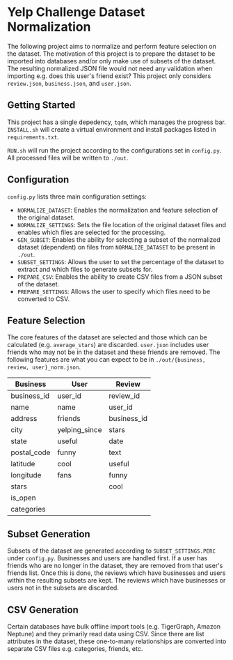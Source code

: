 # Yelp Challenge Dataset Normalization

The following project aims to normalize and perform feature selection on the dataset. The
motivation of this project is to prepare the dataset to be imported into databases and/or
only make use of subsets of the dataset. The resulting normalized JSON file would not
need any validation when importing e.g. does this user's friend exist? This project only 
considers `review.json`, `business.json`, and `user.json`.

## Getting Started

This project has a single depedency, `tqdm`, which manages the progress bar. `INSTALL.sh` will
create a virtual environment and install packages listed in `requirements.txt`. 

`RUN.sh` will run the project according to the configurations set in `config.py`. All processed
files will be written to `./out`.

## Configuration

`config.py` lists three main configuration settings:

* `NORMALIZE_DATASET`: Enables the normalization and feature selection of the original dataset.
* `NORMALIZE_SETTINGS`: Sets the file location of the original dataset files and enables which
  files are selected for the processing.
* `GEN_SUBSET`: Enables the ability for selecting a subset of the normalized dataset (dependent)
  on files from `NORMALIZE_DATASET` to be present in `./out`.
* `SUBSET_SETTINGS`: Allows the user to set the percentage of the dataset to extract and which 
  files to generate subsets for.
* `PREPARE_CSV`: Enables the ability to create CSV files from a JSON subset of the dataset.
* `PREPARE_SETTINGS`: Allows the user to specify which files need to be converted to CSV.

## Feature Selection

The core features of the dataset are selected and those which can be calculated (e.g. `average_stars`)
are discarded. `user.json` includes user friends who may not be in the dataset and these friends are
removed. The following features are what you can expect to be in 
`./out/{business, review, user}_norm.json`.

| Business    | User          | Review      |
|-------------|---------------|-------------|
| business_id | user_id       | review_id   |
| name        | name          | user_id     |
| address     | friends       | business_id |
| city        | yelping_since | stars       |
| state       | useful        | date        |
| postal_code | funny         | text        |
| latitude    | cool          | useful      |
| longitude   | fans          | funny       |
| stars       |               | cool        |
| is_open     |               |             |
| categories  |               |             |

## Subset Generation

Subsets of the dataset are generated according to `SUBSET_SETTINGS.PERC` under `config.py`. Businesses
and users are handled first. If a user has friends who are no longer in the dataset, they are removed
from that user's friends list. Once this is done, the reviews which have businesses and users within the
resulting subsets are kept. The reviews which have businesses or users not in the subsets are discarded.

## CSV Generation

Certain databases have bulk offline import tools (e.g. TigerGraph, Amazon Neptune) and they primarily
read data using CSV. Since there are list attributes in the dataset, these one-to-many relationships
are converted into separate CSV files e.g. categories, friends, etc.